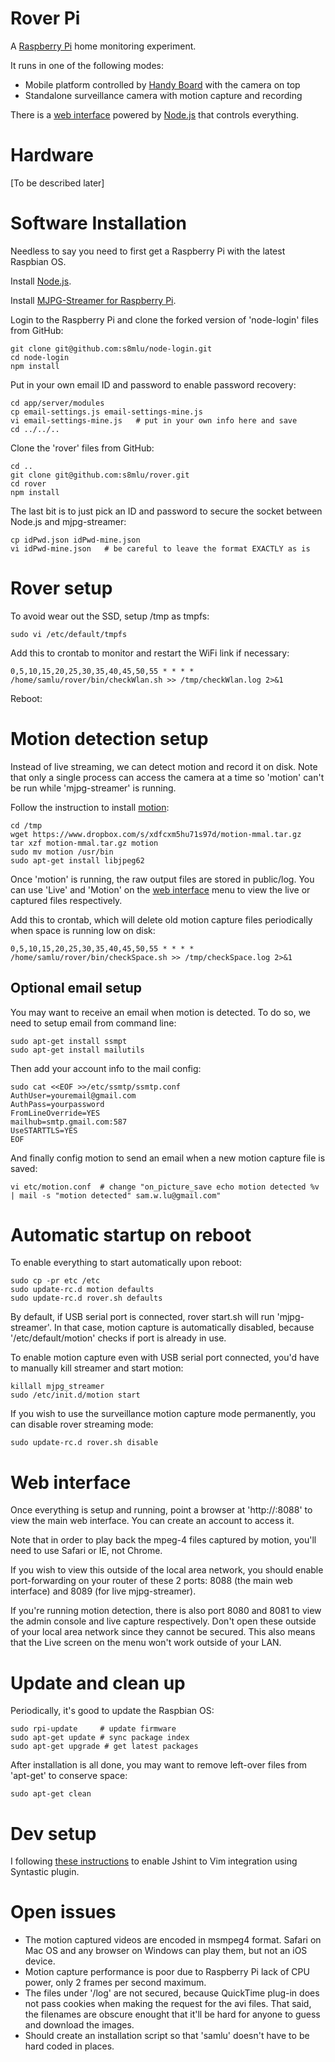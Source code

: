 Rover Pi
========

A [Raspberry Pi](http://www.raspberrypi.org) home monitoring experiment.

It runs in one of the following modes:
+ Mobile platform controlled by [Handy Board](http://www.handyboard.com/) with the camera on top
+ Standalone surveillance camera with motion capture and recording

There is a [web interface](#web-interface) powered by [Node.js](http://nodejs.org) that controls everything.

# Hardware

[To be described later]

# Software Installation

Needless to say you need to first get a Raspberry Pi with the latest Raspbian OS.

Install [Node.js](http://nodejs.org).

Install [MJPG-Streamer for Raspberry Pi](https://github.com/jacksonliam/mjpg-streamer.git).

Login to the Raspberry Pi and clone the forked version of 'node-login' files from GitHub:

    git clone git@github.com:s8mlu/node-login.git
    cd node-login
    npm install

Put in your own email ID and password to enable password recovery:

    cd app/server/modules
    cp email-settings.js email-settings-mine.js
    vi email-settings-mine.js   # put in your own info here and save
    cd ../../..

Clone the 'rover' files from GitHub:

    cd ..
    git clone git@github.com:s8mlu/rover.git
    cd rover
    npm install

The last bit is to just pick an ID and password to secure the socket between Node.js and mjpg-streamer:

    cp idPwd.json idPwd-mine.json
    vi idPwd-mine.json   # be careful to leave the format EXACTLY as is

# Rover setup

To avoid wear out the SSD, setup /tmp as tmpfs:

    sudo vi /etc/default/tmpfs

Add this to crontab to monitor and restart the WiFi link if necessary:

    0,5,10,15,20,25,30,35,40,45,50,55 * * * * /home/samlu/rover/bin/checkWlan.sh >> /tmp/checkWlan.log 2>&1

Reboot:

# Motion detection setup

Instead of live streaming, we can detect motion and record it on disk. Note that only a single process can access the camera at a time so 'motion' can't be run while 'mjpg-streamer' is running.

Follow the instruction to install [motion](https://github.com/dozencrows/motion/tree/mmal-test):

    cd /tmp
    wget https://www.dropbox.com/s/xdfcxm5hu71s97d/motion-mmal.tar.gz
    tar xzf motion-mmal.tar.gz motion
    sudo mv motion /usr/bin
    sudo apt-get install libjpeg62

Once 'motion' is running, the raw output files are stored in public/log. You can use 'Live' and 'Motion' on the [web interface](#web-interface) menu to view the live or captured files respectively.

Add this to crontab, which will delete old motion capture files periodically when space is running low on disk:

    0,5,10,15,20,25,30,35,40,45,50,55 * * * * /home/samlu/rover/bin/checkSpace.sh >> /tmp/checkSpace.log 2>&1

## Optional email setup

You may want to receive an email when motion is detected. To do so, we need to setup email from command line:

    sudo apt-get install ssmpt
    sudo apt-get install mailutils

Then add your account info to the mail config:

    sudo cat <<EOF >>/etc/ssmtp/ssmtp.conf
    AuthUser=youremail@gmail.com
    AuthPass=yourpassword
    FromLineOverride=YES
    mailhub=smtp.gmail.com:587
    UseSTARTTLS=YES
    EOF

And finally config motion to send an email when a new motion capture file is saved:

    vi etc/motion.conf  # change "on_picture_save echo motion detected %v | mail -s "motion detected" sam.w.lu@gmail.com"

# Automatic startup on reboot

To enable everything to start automatically upon reboot:

    sudo cp -pr etc /etc
    sudo update-rc.d motion defaults
    sudo update-rc.d rover.sh defaults

By default, if USB serial port is connected, rover start.sh will run 'mjpg-streamer'. In that case, motion capture is automatically disabled, because '/etc/default/motion' checks if port is already in use.

To enable motion capture even with USB serial port connected, you'd have to manually kill streamer and start motion:

    killall mjpg_streamer
    sudo /etc/init.d/motion start

If you wish to use the surveillance motion capture mode permanently, you can disable rover streaming mode:

    sudo update-rc.d rover.sh disable

# Web interface

Once everything is setup and running, point a browser at 'http://<hostname>:8088' to view the main web interface. You can create an account to access it.

Note that in order to play back the mpeg-4 files captured by motion, you'll need to use Safari or IE, not Chrome.

If you wish to view this outside of the local area network, you should enable port-forwarding on your router of these 2 ports: 8088 (the main web interface) and 8089 (for live mjpg-streamer).

If you're running motion detection, there is also port 8080 and 8081 to view the admin console and live capture respectively. Don't open these outside of your local area network since they cannot be secured. This also means that the Live screen on the menu won't work outside of your LAN.


# Update and clean up

Periodically, it's good to update the Raspbian OS:

    sudo rpi-update     # update firmware
    sudo apt-get update # sync package index
    sudo apt-get upgrade # get latest packages

After installation is all done, you may want to remove left-over files from 'apt-get' to conserve space:

    sudo apt-get clean

# Dev setup

I following [these instructions](http://stackoverflow.com/questions/473478/vim-jslint/5893447#5893447) to enable Jshint to Vim integration using Syntastic plugin.

# Open issues

* The motion captured videos are encoded in msmpeg4 format. Safari on Mac OS and any browser on Windows can play them, but not an iOS device.
* Motion capture performance is poor due to Raspberry Pi lack of CPU power, only 2 frames per second maximum.
* The files under '/log' are not secured, because QuickTime plug-in does not pass cookies when making the request for the avi files. That said, the filenames are obscure enought that it'll be hard for anyone to guess and download the images.
* Should create an installation script so that 'samlu' doesn't have to be hard coded in places.

